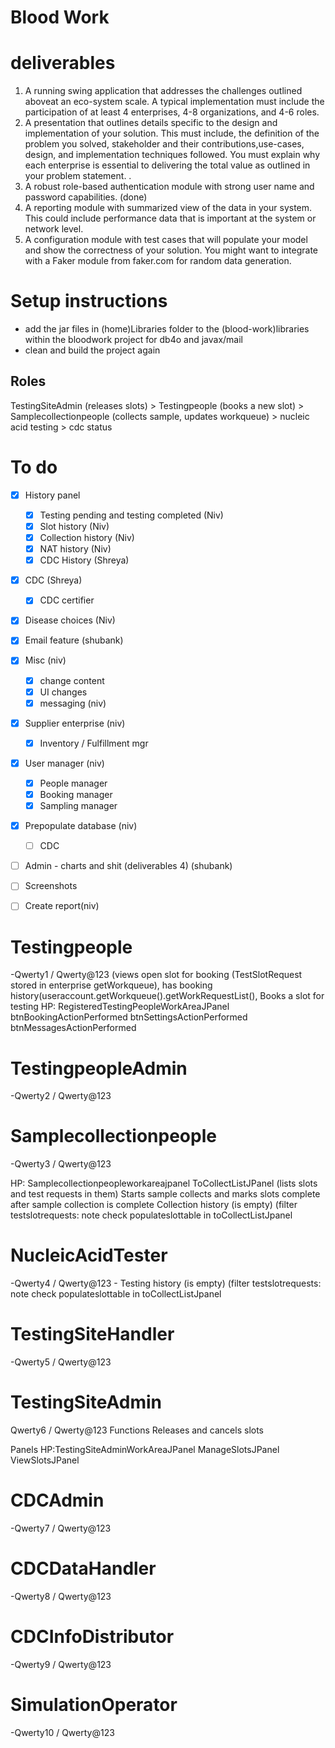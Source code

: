 # Blood Work

# deliverables
1) A running swing application that addresses the challenges outlined aboveat an eco-system scale. A typical implementation must include the participation of at least 4 enterprises, 4-8 organizations, and 4-6 roles.
2) A presentation that outlines details specific to the design and implementation of your solution. This must include, the definition of the problem you solved, stakeholder and their contributions,use-cases, design, and implementation techniques followed. You must explain why each enterprise is essential to delivering the total value as outlined in your problem statement. .
3) A robust role-based authentication module with strong user name and
password capabilities. (done)
4) A reporting module with summarized view of the data in your system. This could include performance data that is important at the system or network level.
5) A configuration module with test cases that will populate your model and show the correctness of your solution. You might want to integrate with a Faker module from faker.com for random data generation.

# Setup instructions
- add the jar files in (home)Libraries folder to the (blood-work)libraries within the bloodwork project for db4o and javax/mail
 - clean and build the project again


## Roles

TestingSiteAdmin (releases slots) > Testingpeople (books a new slot) > Samplecollectionpeople (collects sample, updates workqueue) > nucleic acid testing > cdc status

# To do
- [x] History panel
	- [x] Testing pending and testing completed (Niv)
	- [x] Slot history (Niv)
	- [x] Collection history (Niv)
	- [x] NAT history (Niv)
	- [x] CDC History (Shreya)
- [x] CDC (Shreya)
	- [x] CDC certifier
- [x] Disease choices (Niv)
- [x] Email feature (shubank)
- [x] Misc (niv)
	- [x] change content 
	- [x] UI changes
	- [x] messaging (niv)
- [x] Supplier enterprise (niv)
	- [x] Inventory / Fulfillment mgr
- [x] User manager (niv)
	- [x] People manager
	- [x] Booking manager
	- [x] Sampling manager 
- [x] Prepopulate database (niv)
	- [ ] CDC
- [ ] Admin - charts and shit (deliverables 4) (shubank)
- [ ] Screenshots
- [ ] Create report(niv)


# Testingpeople
-Qwerty1 / Qwerty@123
(views open slot for booking (TestSlotRequest stored in enterprise getWorkqueue), has booking history(useraccount.getWorkqueue().getWorkRequestList(), Books a slot for testing
HP: RegisteredTestingPeopleWorkAreaJPanel
btnBookingActionPerformed
btnSettingsActionPerformed
btnMessagesActionPerformed

# TestingpeopleAdmin
-Qwerty2 / Qwerty@123

# Samplecollectionpeople
-Qwerty3 / Qwerty@123

HP: Samplecollectionpeopleworkareajpanel
ToCollectListJPanel (lists slots and test requests in them)
Starts sample collects and marks slots complete after sample collection is complete
Collection history (is empty) (filter testslotrequests: note check populateslottable in toCollectListJpanel

# NucleicAcidTester
-Qwerty4 / Qwerty@123
	- Testing history (is empty) (filter testslotrequests: note check populateslottable in toCollectListJpanel
	
# TestingSiteHandler
-Qwerty5 / Qwerty@123

# TestingSiteAdmin
Qwerty6 / Qwerty@123
Functions
Releases and cancels slots

Panels
HP:TestingSiteAdminWorkAreaJPanel
ManageSlotsJPanel
ViewSlotsJPanel

# CDCAdmin
-Qwerty7 / Qwerty@123

# CDCDataHandler
-Qwerty8 / Qwerty@123

# CDCInfoDistributor
-Qwerty9 / Qwerty@123

# SimulationOperator
-Qwerty10 / Qwerty@123
